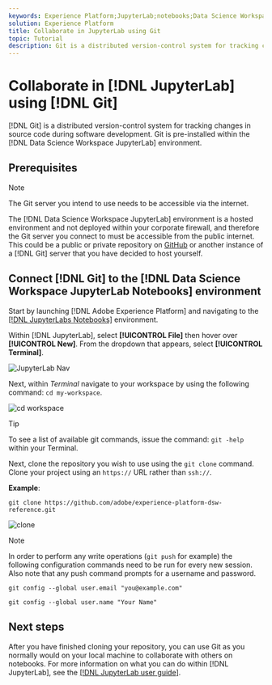 ```yaml
---
keywords: Experience Platform;JupyterLab;notebooks;Data Science Workspace;popular topics;Git;Github
solution: Experience Platform
title: Collaborate in JupyterLab using Git
topic: Tutorial
description: Git is a distributed version-control system for tracking changes in source code during software development. Git is pre-installed within the Data Science Workspace JupyterLab environment.
---
```


# Collaborate in [!DNL JupyterLab] using [!DNL Git]

[!DNL Git] is a distributed version-control system for tracking changes in source code during software development. Git is pre-installed within the [!DNL Data Science Workspace JupyterLab] environment.

## Prerequisites

>[!NOTE]
>
> The Git server you intend to use needs to be accessible via the internet.

The [!DNL Data Science Workspace JupyterLab] environment is a hosted environment and not deployed within your corporate firewall, and therefore the Git server you connect to must be accessible from the public internet. This could be a public or private repository on [GitHub](https://github.com/) or another instance of a [!DNL Git] server that you have decided to host yourself.

## Connect [!DNL Git] to the [!DNL Data Science Workspace JupyterLab Notebooks] environment

Start by launching [!DNL Adobe Experience Platform] and navigating to the [[!DNL JupyterLabs Notebooks]](https://platform.adobe.com/notebooks/jupyterLab) environment.

Within [!DNL JupyterLab], select **[!UICONTROL File]** then hover over **[!UICONTROL New]**. From the dropdown that appears, select **[!UICONTROL Terminal]**.

![JupyterLab Nav](../images/jupyterlab/tutorials/open-terminal.png)

Next, within *Terminal* navigate to your workspace by using the following command: `cd my-workspace`. 

![cd workspace](../images/jupyterlab/tutorials/find-workspace.png)

>[!TIP]
>
> To see a list of available git commands, issue the command: `git -help` within your Terminal.

Next, clone the repository you wish to use using the `git clone` command. Clone your project using an `https://` URL rather than `ssh://`.

**Example**:

`git clone https://github.com/adobe/experience-platform-dsw-reference.git`

![clone](../images/jupyterlab/tutorials/git-collaboration.png)

>[!NOTE]
>
> In order to perform any write operations (`git push` for example) the following configuration commands need to be run for every new session. Also note that any push command prompts for a username and password.
>
>`git config --global user.email "you@example.com"`
>
>`git config --global user.name "Your Name"`

## Next steps

After you have finished cloning your repository, you can use Git as you normally would on your local machine to collaborate with others on notebooks. For more information on what you can do within [!DNL JupyterLab], see the [[!DNL JupyterLab user guide]](./overview.md).

